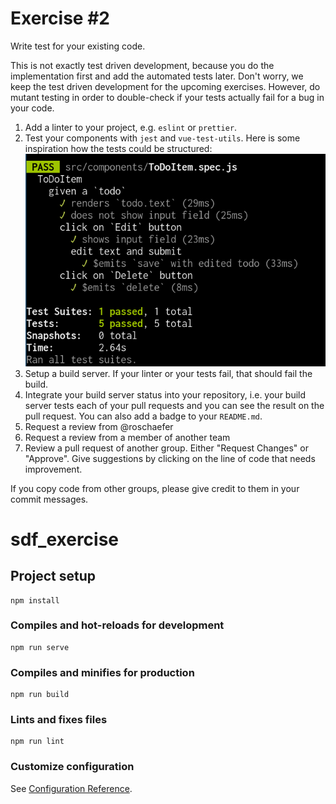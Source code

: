 # Exercise \#2

Write test for your existing code.

This is not exactly test driven development, because you do the implementation
first and add the automated tests later. Don't worry, we keep the test driven
development for the upcoming exercises. However, do mutant testing in order to
double-check if your tests actually fail for a bug in your code.

1. Add a linter to your project, e.g. `eslint` or `prettier`.
2. Test your components with `jest` and `vue-test-utils`. Here is some
   inspiration how the tests could be structured:
   ![Terminal output](./terminal.png)
3. Setup a build server. If your linter or your tests fail, that should fail the
   build.
4. Integrate your build server status into your repository, i.e. your build
   server tests each of your pull requests and you can see the result on the
   pull request. You can also add a badge to your `README.md`.
5. Request a review from @roschaefer
6. Request a review from a member of another team
7. Review a pull request of another group. Either "Request Changes" or
   "Approve". Give suggestions by clicking on the line of code that needs
   improvement.

If you copy code from other groups, please give credit to them in your commit
messages.

# sdf_exercise

## Project setup
```
npm install
```

### Compiles and hot-reloads for development
```
npm run serve
```

### Compiles and minifies for production
```
npm run build
```

### Lints and fixes files
```
npm run lint
```

### Customize configuration
See [Configuration Reference](https://cli.vuejs.org/config/).
